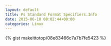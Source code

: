 ```yaml
---
layout: default                                                                                                              
title: Ps Standard Format Specifiers.Info                                                                                                                       
date: 2015-06-10 08:02:44+00:00                                                                                                                        
categories: Linux                                                                                                                
---                                                                                                                              
```


{% gist makeittotop/08e83466c7a7b7fe5423 %}                                                                                                           

